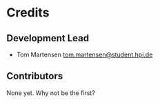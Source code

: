 # Credits

## Development Lead

* Tom Martensen <tom.martensen@student.hpi.de>

## Contributors

None yet. Why not be the first?
